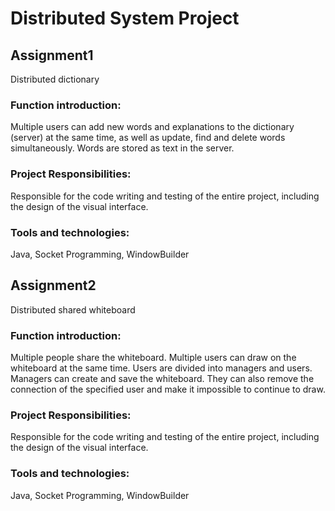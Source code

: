 # Distributed System Project

## Assignment1
Distributed dictionary
### Function introduction: 
Multiple users can add new words and explanations to the dictionary (server) at the same time, as well as update, find and delete words simultaneously. Words are stored as text in the server.
### Project Responsibilities: 
Responsible for the code writing and testing of the entire project, including the design of the visual interface.
### Tools and technologies: 
Java, Socket Programming, WindowBuilder

## Assignment2
Distributed shared whiteboard
### Function introduction: 
Multiple people share the whiteboard. Multiple users can draw on the whiteboard at the same time. Users are divided into managers and users. Managers can create and save the whiteboard. They can also remove the connection of the specified user and make it impossible to continue to draw.
### Project Responsibilities: 
Responsible for the code writing and testing of the entire project, including the design of the visual interface.
### Tools and technologies: 
Java, Socket Programming, WindowBuilder
